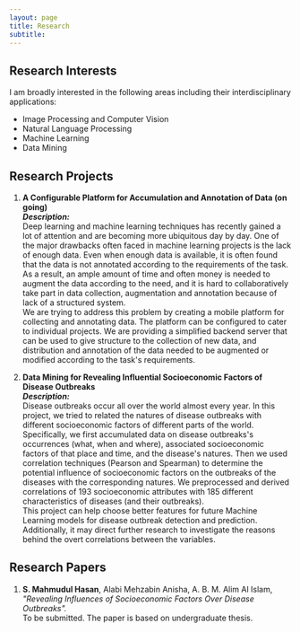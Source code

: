 ```yaml
---
layout: page
title: Research
subtitle:
---
```


## Research Interests

I am broadly interested in the following areas including their interdisciplinary applications: 
  + Image Processing and Computer Vision
  + Natural Language Processing
  + Machine Learning
  + Data Mining

## Research Projects

1. **A Configurable Platform for Accumulation and Annotation of Data (on going)**  
   ***Description:***  
   Deep learning and machine learning techniques has recently gained a lot of attention and are becoming more ubiquitous day by day. One of the major drawbacks often faced in machine learning projects is the lack of enough data. Even when enough data is available, it is often found that the data is not annotated according to the requirements of the task. As a result, an ample amount of time and often money is needed to augment the data according to the need, and it is hard to collaboratively take part in data collection, augmentation and annotation because of lack of a structured system.  
   We are trying to address this problem by creating a mobile platform for collecting and annotating data. The platform can be configured to cater to individual projects. We are providing a simplified backend server that can be used to give structure to the collection of new data, and distribution and annotation of the data needed to be augmented or modified according to the task's requirements.

2. **Data Mining for Revealing Influential Socioeconomic Factors of Disease Outbreaks**  
   ***Description:***  
   Disease outbreaks occur all over the world almost every year. In this project, we tried to related the natures of disease outbreaks with different socioeconomic factors of different parts of the world. Specifically, we first accumulated data on disease outbreaks's occurrences (what, when and where), associated socioeconomic factors of that place and time, and the disease's natures. Then we used correlation techniques (Pearson and Spearman) to determine the potential influence of socioeconomic factors on the outbreaks of the diseases with the corresponding natures. We preprocessed and derived correlations of 193 socioeconomic attributes with 185 different characteristics of diseases (and their outbreaks).  
   This project can help choose better features for future Machine Learning models for disease outbreak detection and prediction. Additionally, it may direct further research to investigate the reasons behind the overt correlations between the variables.


## Research Papers

1. **S. Mahmudul Hasan**, Alabi Mehzabin Anisha, A. B. M. Alim Al Islam, *"Revealing Influences of Socioeconomic Factors Over Disease Outbreaks".*  
   To be submitted. The paper is based on undergraduate thesis.
   